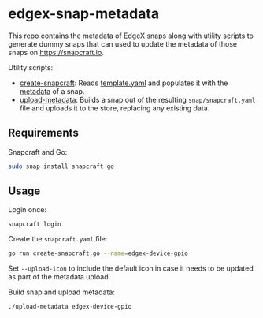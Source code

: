 # edgex-snap-metadata
This repo contains the metadata of EdgeX snaps along with utility scripts to generate dummy snaps that can used to update the metadata of those snaps on https://snapcraft.io.

Utility scripts:
* [create-snapcraft](create-snapcraft.go): Reads [template.yaml](template.yaml) and populates it with the [metadata](metadata) of a snap.
* [upload-metadata](upload-metadata.sh): Builds a snap out of the resulting `snap/snapcraft.yaml` file and uploads it to the store, replacing any existing data.

## Requirements
Snapcraft and Go:
```bash
sudo snap install snapcraft go
```

## Usage
Login once:
```
snapcraft login
```

Create the `snapcraft.yaml` file:
```bash
go run create-snapcraft.go --name=edgex-device-gpio
```

Set `--upload-icon` to include the default icon in case it needs to be updated as part of the metadata upload.

Build snap and upload metadata:
```bash
./upload-metadata edgex-device-gpio
```